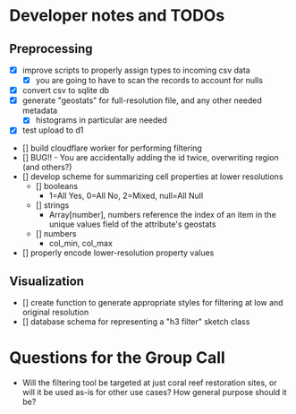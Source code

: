 # Developer notes and TODOs

## Preprocessing

- [x] improve scripts to properly assign types to incoming csv data
  - [x] you are going to have to scan the records to account for nulls
- [x] convert csv to sqlite db
- [x] generate "geostats" for full-resolution file, and any other needed metadata
  - [x] histograms in particular are needed
- [x] test upload to d1
- [] build cloudflare worker for performing filtering
- [] BUG!! - You are accidentally adding the id twice, overwriting region (and others?)
- [] develop scheme for summarizing cell properties at lower resolutions
  - [] booleans
    - 1=All Yes, 0=All No, 2=Mixed, null=All Null
  - [] strings
    - Array[number], numbers reference the index of an item in the unique values field of the attribute's geostats
  - [] numbers
    - col_min, col_max
- [] properly encode lower-resolution property values

## Visualization

- [] create function to generate appropriate styles for filtering at low and original resolution
- [] database schema for representing a "h3 filter" sketch class

# Questions for the Group Call

- Will the filtering tool be targeted at just coral reef restoration sites, or will it be used as-is for other use cases? How general purpose should it be?
